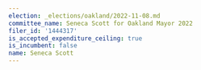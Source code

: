 ```yaml
---
election: _elections/oakland/2022-11-08.md
committee_name: Seneca Scott for Oakland Mayor 2022
filer_id: '1444317'
is_accepted_expenditure_ceiling: true
is_incumbent: false
name: Seneca Scott
---
```

